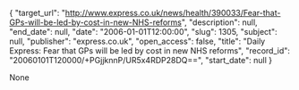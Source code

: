 {
  "target_url": "http://www.express.co.uk/news/health/390033/Fear-that-GPs-will-be-led-by-cost-in-new-NHS-reforms", 
  "description": null, 
  "end_date": null, 
  "date": "2006-01-01T12:00:00", 
  "slug": 1305, 
  "subject": null, 
  "publisher": "express.co.uk", 
  "open_access": false, 
  "title": "Daily Express: Fear that GPs will be led by cost in new NHS reforms", 
  "record_id": "20060101T120000/+PGjjknnP/UR5x4RDP28DQ==", 
  "start_date": null
}

None